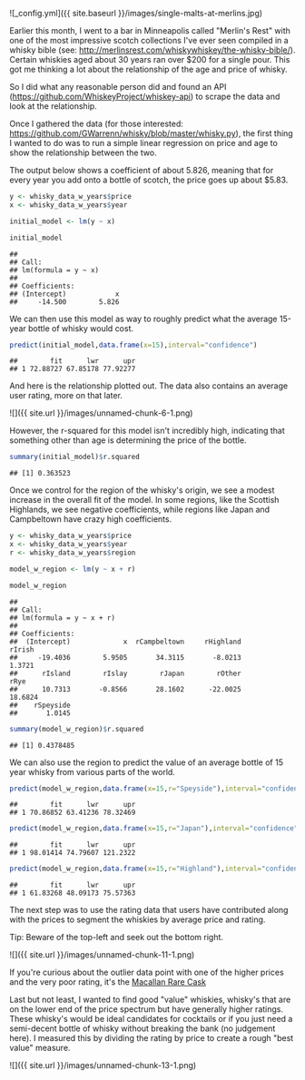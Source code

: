 ![_config.yml]({{ site.baseurl }}/images/single-malts-at-merlins.jpg)

Earlier this month, I went to a bar in Minneapolis called "Merlin's Rest" with one of the most impressive scotch collections I've ever seen compiled in a whisky bible (see: <http://merlinsrest.com/whiskywhiskey/the-whisky-bible/>). Certain whiskies aged about 30 years ran over $200 for a single pour. This got me thinking a lot about the relationship of the age and price of whisky.

So I did what any reasonable person did and found an API (<https://github.com/WhiskeyProject/whiskey-api>) to scrape the data and look at the relationship.

Once I gathered the data (for those interested: <https://github.com/GWarrenn/whisky/blob/master/whisky.py>), the first thing I wanted to do was to run a simple linear regression on price and age to show the relationship between the two.

The output below shows a coefficient of about 5.826, meaning that for every year you add onto a bottle of scotch, the price goes up about $5.83.

``` r
y <- whisky_data_w_years$price
x <- whisky_data_w_years$year

initial_model <- lm(y ~ x)

initial_model
```

    ## 
    ## Call:
    ## lm(formula = y ~ x)
    ## 
    ## Coefficients:
    ## (Intercept)            x  
    ##     -14.500        5.826

We can then use this model as way to roughly predict what the average 15-year bottle of whisky would cost.

``` r
predict(initial_model,data.frame(x=15),interval="confidence")
```

    ##        fit      lwr      upr
    ## 1 72.88727 67.85178 77.92277

And here is the relationship plotted out. The data also contains an average user rating, more on that later.

![]({{ site.url }}/images/unnamed-chunk-6-1.png)

However, the r-squared for this model isn't incredibly high, indicating that something other than age is determining the price of the bottle.

``` r
summary(initial_model)$r.squared
```

    ## [1] 0.363523

Once we control for the region of the whisky's origin, we see a modest increase in the overall fit of the model. In some regions, like the Scottish Highlands, we see negative coefficients, while regions like Japan and Campbeltown have crazy high coefficients.

``` r
y <- whisky_data_w_years$price
x <- whisky_data_w_years$year
r <- whisky_data_w_years$region

model_w_region <- lm(y ~ x + r)

model_w_region
```

    ## 
    ## Call:
    ## lm(formula = y ~ x + r)
    ## 
    ## Coefficients:
    ##  (Intercept)             x  rCampbeltown     rHighland        rIrish  
    ##     -19.4036        5.9505       34.3115       -8.0213        1.3721  
    ##      rIsland        rIslay        rJapan        rOther          rRye  
    ##      10.7313       -0.8566       28.1602      -22.0025       18.6824  
    ##    rSpeyside  
    ##       1.0145

``` r
summary(model_w_region)$r.squared
```

    ## [1] 0.4378485

We can also use the region to predict the value of an average bottle of 15 year whisky from various parts of the world.

``` r
predict(model_w_region,data.frame(x=15,r="Speyside"),interval="confidence")
```

    ##        fit      lwr      upr
    ## 1 70.86852 63.41236 78.32469

``` r
predict(model_w_region,data.frame(x=15,r="Japan"),interval="confidence")
```

    ##        fit      lwr      upr
    ## 1 98.01414 74.79607 121.2322

``` r
predict(model_w_region,data.frame(x=15,r="Highland"),interval="confidence")
```

    ##        fit      lwr      upr
    ## 1 61.83268 48.09173 75.57363

The next step was to use the rating data that users have contributed along with the prices to segment the whiskies by average price and rating.

Tip: Beware of the top-left and seek out the bottom right.

![]({{ site.url }}/images/unnamed-chunk-11-1.png)

If you're curious about the outlier data point with one of the higher prices and the very poor rating, it's the [Macallan Rare Cask](https://tinyurl.com/y6vg5jyy)

Last but not least, I wanted to find good "value" whiskies, whisky's that are on the lower end of the price spectrum but have generally higher ratings. These whisky's would be ideal candidates for cocktails or if you just need a semi-decent bottle of whisky without breaking the bank (no judgement here). I measured this by dividing the rating by price to create a rough "best value" measure.

![]({{ site.url }}/images/unnamed-chunk-13-1.png)

